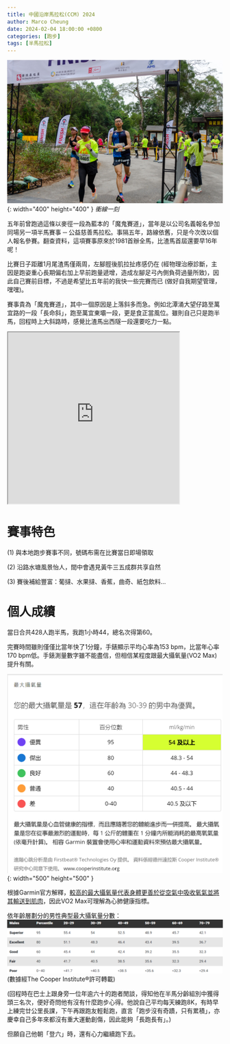 ```yaml
---
title: 中國沿岸馬拉松(CCM) 2024
author: Marco Cheung
date: 2024-02-04 18:00:00 +0800
categories: [跑步]
tags: [半馬拉松]
---
```


![hm-ccm-2024](/images/marco/hm-ccm2024.jpg){: width="400" height="400" }
_衝線一刻_

五年前曾跑過這條以麥徑一段為藍本的「魔鬼賽道」，當年是以公司名義報名參加同場另一項半馬賽事 ─ 公益慈善馬拉松。事隔五年，路線依舊，只是今次改以個人報名參賽。翻查資料，這項賽事原來於1981首辦全馬，比渣馬首屆還要早16年呢！

比賽日子距離1月尾渣馬僅兩周，左腳脛後肌拉扯疼感仍在 (經物理治療診斷，主因是跑姿重心長期偏右加上早前跑量遞增，造成左腳足弓內側負荷過量所致)，因此自己賽前目標，不過是希望比五年前的我快一些完賽而已 (做好自我期望管理，嘿嘿)。

賽事貴為「魔鬼賽道」，其中一個原因是上落斜多而急。例如北潭涌大望仔路至萬宜路的一段「長命斜」，跑至萬宜東壩一段，更是食正當風位。雖則自己只是跑半馬，回程時上大斜路時，感覺比渣馬出西隧一段還要吃力一點。

<iframe src="https://www.google.com/maps/d/embed?mid=1Zs6n3PDLFCX7ggkYYowoRGRK8QMPyBI&ehbc=2E312F" width="400" height="400"></iframe>

# 賽事特色
(1) 與本地跑步賽事不同，號碼布需在比賽當日即場領取

(2) 沿路水塘風景怡人，間中會遇見黃牛三五成群共享自然

(3) 賽後補給豐富：葡撻、水果撻、香蕉，曲奇、紙包飲料...

# 個人成續
當日合共428人跑半馬，我跑1小時44，總名次得第60。

完賽時間雖則僅僅比當年快了1分鐘，手錶顯示平均心率為153 bpm，比當年心率170 bpm低。手錶測量數字雖不能盡信，但相信某程度跟最大攝氧量(VO2 Max)提升有關。

![marco-vo2max-feb24](/images/marco/vo2max-feb24.png){: width="500" height="500" }

根據Garmin官方解釋，[較高的最大攝氧量代表身體更善於從空氣中吸收氧氣並將其輸送到肌肉](https://www.garmin.com/zh-TW/blog/running/vo2max/)，因此VO2 Max可理解為心肺健康指標。

依年齡層劃分的男性典型最大攝氧量分數：
![male-vo2max](/images/marco/male-vo2max-by-age-group.png)
(數據經The Cooper Institute®許可轉載)


(回程時在巴士上跟身旁一位年逾六十的跑者閒談，得知他在半馬分齡組別中獲得頭三名次，便好奇問他有沒有什麼跑步心得。他說自己平均每天練跑8K，有時早上練完廿公里長課，下午再跟跑友輕鬆跑，直言「跑步沒有奇蹟，只有累積」，亦慶幸自己多年來都沒有重大運動創傷，因此能夠「長跑長有」。)

但願自己他朝「登六」時，還有心力繼續跑下去。